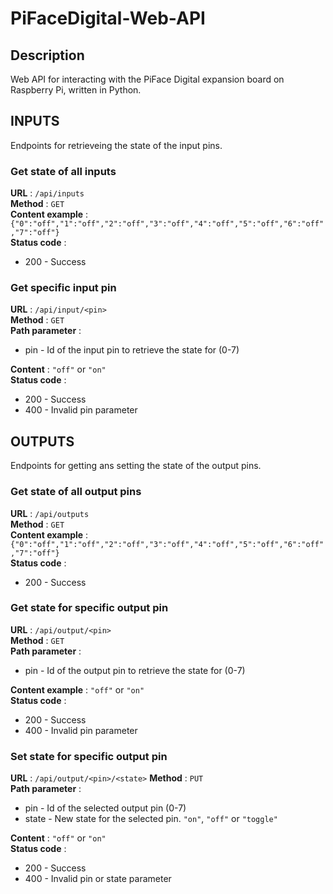 # PiFaceDigital-Web-API

## Description
Web API for interacting with the PiFace Digital expansion board on Raspberry Pi, written in Python.


## INPUTS

Endpoints for retrieveing the state of the input pins.

### Get state of all inputs
**URL** : `/api/inputs`  
**Method** : `GET`  
**Content example** : `{"0":"off","1":"off","2":"off","3":"off","4":"off","5":"off","6":"off","7":"off"}`  
**Status code** :
* 200 - Success

### Get specific input pin
**URL** : `/api/input/<pin>`  
**Method** : `GET`  
**Path parameter** :
* pin - Id of the input pin to retrieve the state for (0-7)

**Content** : `"off"` or `"on"`  
**Status code** :
* 200 - Success
* 400 - Invalid pin parameter

## OUTPUTS
Endpoints for getting ans setting the state of the output pins.

### Get state of all output pins
**URL** : `/api/outputs`  
**Method** : `GET`  
**Content example** : `{"0":"off","1":"off","2":"off","3":"off","4":"off","5":"off","6":"off","7":"off"}`  
**Status code** :
* 200 - Success

### Get state for specific output pin
**URL** : `/api/output/<pin>`  
**Method** : `GET`  
**Path parameter** :
* pin - Id of the output pin to retrieve the state for (0-7)

**Content example** : `"off"` or `"on"`  
**Status code** :
* 200 - Success
* 400 - Invalid pin parameter

### Set state for specific output pin
**URL** : `/api/output/<pin>/<state>`
**Method** : `PUT`  
**Path parameter** :
* pin - Id of the selected output pin (0-7)
* state - New state for the selected pin. `"on"`, `"off"` or `"toggle"`

**Content** : `"off"` or `"on"`  
**Status code** :  
* 200 - Success
* 400 - Invalid pin or state parameter

